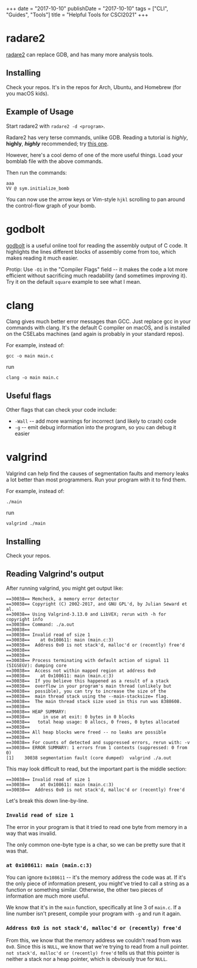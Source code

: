 +++
date = "2017-10-10"
publishDate = "2017-10-10"
tags = ["CLI", "Guides", "Tools"]
title = "Helpful Tools for CSCI2021"
+++

# radare2

[radare2](http://rada.re/r/) can replace GDB, and has many more analysis tools.

## Installing

Check your repos. It's in the repos for Arch, Ubuntu, and Homebrew (for you macOS kids).

## Example of Usage

Start radare2 with `radare2 -d <program>`.

Radare2 has very terse commands, unlike GDB.
Reading a tutorial is *highly*, **highly**, ***highly*** recommended; try [this one](http://sushant94.me/2015/05/31/Introduction_to_radare2/).

However, here's a cool demo of one of the more useful things.
Load your bomblab file with the above commands.

Then run the commands:

```
aaa
VV @ sym.initialize_bomb
```

You can now use the arrow keys or Vim-style `hjkl` scrolling to pan around the control-flow graph of your bomb.

# godbolt

[godbolt](https://gcc.godbolt.org/) is a useful online tool for reading the assembly output of C code.
It highlights the lines different blocks of assembly come from too, which makes reading it much easier.

Protip: Use `-O1` in the "Compiler Flags" field -- it makes the code a lot more efficient without sacrificing much readability (and sometimes improving it).
Try it on the default `square` example to see what I mean.

# clang

Clang gives much better error messages than GCC.
Just replace gcc in your commands with clang.
It's the default C compiler on macOS, and is installed on the CSELabs machines (and again is probably in your standard repos).

For example, instead of:

```
gcc -o main main.c
```

run

```
clang -o main main.c
```

## Useful flags

Other flags that can check your code include:

 - `-Wall` -- add more warnings for incorrect (and likely to crash) code
 - `-g` -- emit debug information into the program, so you can debug it easier

# valgrind

Valgrind can help find the causes of segmentation faults and memory leaks a lot better than most programmers.
Run your program with it to find them.

For example, instead of:

```
./main
```

run

```
valgrind ./main
```

## Installing

Check your repos.

## Reading Valgrind's output

After running valgrind, you might get output like:

```
==30038== Memcheck, a memory error detector
==30038== Copyright (C) 2002-2017, and GNU GPL'd, by Julian Seward et al.
==30038== Using Valgrind-3.13.0 and LibVEX; rerun with -h for copyright info
==30038== Command: ./a.out
==30038== 
==30038== Invalid read of size 1
==30038==    at 0x108611: main (main.c:3)
==30038==  Address 0x0 is not stack'd, malloc'd or (recently) free'd
==30038== 
==30038== 
==30038== Process terminating with default action of signal 11 (SIGSEGV): dumping core
==30038==  Access not within mapped region at address 0x0
==30038==    at 0x108611: main (main.c:3)
==30038==  If you believe this happened as a result of a stack
==30038==  overflow in your program's main thread (unlikely but
==30038==  possible), you can try to increase the size of the
==30038==  main thread stack using the --main-stacksize= flag.
==30038==  The main thread stack size used in this run was 8388608.
==30038== 
==30038== HEAP SUMMARY:
==30038==     in use at exit: 0 bytes in 0 blocks
==30038==   total heap usage: 0 allocs, 0 frees, 0 bytes allocated
==30038== 
==30038== All heap blocks were freed -- no leaks are possible
==30038== 
==30038== For counts of detected and suppressed errors, rerun with: -v
==30038== ERROR SUMMARY: 1 errors from 1 contexts (suppressed: 0 from 0)
[1]    30038 segmentation fault (core dumped)  valgrind ./a.out
```

This may look difficult to read, but the important part is the middle section:

```
==30038== Invalid read of size 1
==30038==    at 0x108611: main (main.c:3)
==30038==  Address 0x0 is not stack'd, malloc'd or (recently) free'd
```

Let's break this down line-by-line.

### `Invalid read of size 1`

The error in your program is that it tried to read one byte from memory in a way that was invalid.

The only common one-byte type is a char, so we can be pretty sure that it was that.

### `at 0x108611: main (main.c:3)`

You can ignore `0x108611` -- it's the memory address the code was at.
If it's the only piece of information present, you might've tried to call a string as a function or something similar.
Otherwise, the other two pieces of information are much more useful.

We know that it's in the `main` function, specifically at line 3 of `main.c`.
If a line number isn't present, compile your program with `-g` and run it again.

### `Address 0x0 is not stack'd, malloc'd or (recently) free'd`

From this, we know that the memory address we couldn't read from was `0x0`.
Since this is `NULL`, we know that we're trying to read from a null pointer.
`not stack'd, malloc'd or (recently) free'd` tells us that this pointer is neither a stack nor a heap pointer, which is obviously true for `NULL`.
